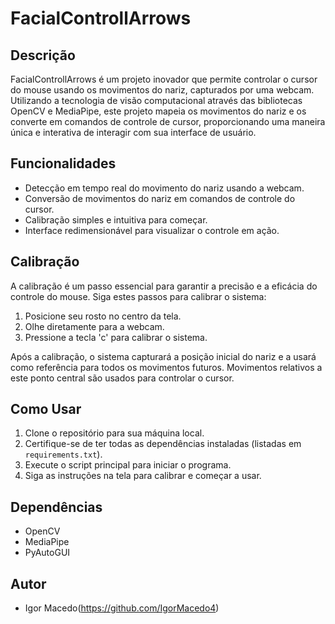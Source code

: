 # FacialControllArrows

## Descrição
FacialControllArrows é um projeto inovador que permite controlar o cursor do mouse usando os movimentos do nariz, capturados por uma webcam. Utilizando a tecnologia de visão computacional através das bibliotecas OpenCV e MediaPipe, este projeto mapeia os movimentos do nariz e os converte em comandos de controle de cursor, proporcionando uma maneira única e interativa de interagir com sua interface de usuário.

## Funcionalidades
- Detecção em tempo real do movimento do nariz usando a webcam.
- Conversão de movimentos do nariz em comandos de controle do cursor.
- Calibração simples e intuitiva para começar.
- Interface redimensionável para visualizar o controle em ação.

## Calibração
A calibração é um passo essencial para garantir a precisão e a eficácia do controle do mouse. Siga estes passos para calibrar o sistema:

1. Posicione seu rosto no centro da tela.
2. Olhe diretamente para a webcam.
3. Pressione a tecla 'c' para calibrar o sistema.

Após a calibração, o sistema capturará a posição inicial do nariz e a usará como referência para todos os movimentos futuros. Movimentos relativos a este ponto central são usados para controlar o cursor.

## Como Usar
1. Clone o repositório para sua máquina local.
2. Certifique-se de ter todas as dependências instaladas (listadas em `requirements.txt`).
3. Execute o script principal para iniciar o programa.
4. Siga as instruções na tela para calibrar e começar a usar.

## Dependências
- OpenCV
- MediaPipe
- PyAutoGUI

## Autor
- Igor Macedo(https://github.com/IgorMacedo4)

